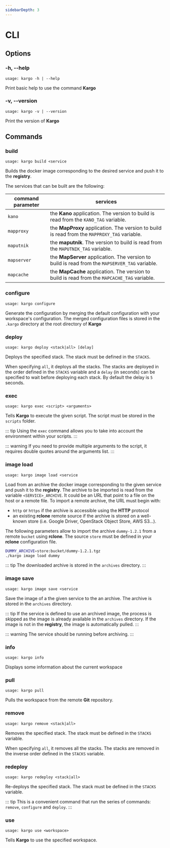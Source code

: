 ```yaml
---
sidebarDepth: 3
---
```


# CLI

## Options

### -h, --help

`usage: kargo -h | --help`

Print basic help to use the command **Kargo**

### -v, --version

`usage: kargo -v | --version`

Print the version of **Kargo**

## Commands

### build

`usage: kargo build <service`

Builds the docker image corresponding to the desired service and push it to the **registry**. 

The services that can be built are the following:

| command parameter | services |
| --- | --- |
| `kano` | the **Kano** application. The version to build is read from the `KANO_TAG` variable. |
| `mapproxy` | the **MapProxy** application. The version to build is read from the `MAPPROXY_TAG` variable. |
| `maputnik` | the **maputnik**. The version to build is read from the `MAPUTNIK_TAG` variable. |
| `mapserver` | the **MapServer** application. The version to build is read from the `MAPSERVER_TAG` variable. |
| `mapcache` | the **MapCache** application. The version to build is read from the `MAPCACHE_TAG` variable. |

### configure

`usage: kargo configure`

Generate the configuration by merging the default configuration with your workspace's configuration. The merged configuration files is stored in the `.kargo` directory at the root directory of **Kargo**

### deploy

`usage: kargo deploy <stack|all> [delay]`

Deploys the specified stack. The stack must be defined in the `STACKS`.

When specifying `all`, it deploys all the stacks. The stacks are deployed in the order defined in the `STACKS` variable and a `delay` (in seconds) can be specified to wait before deploying each stack. By default the delay is `5` seconds.

### exec

`usage: kargo exec <script> <arguments>`

Tells **Kargo** to execute the given script. The script must be stored in the `scripts` folder. 

::: tip
Using the `exec` command allows you to take into account the environment within your scripts.
:::

::: warning
If you need to provide multiple arguments to the script, it requires double quotes around the arguments list.
:::

### image load

`usage: kargo image load <service`

Load from an archive the docker image corresponding to the given service and push it to the **registry**. The archive to be imported is read from the variable `<SERVICE>_ARCHIVE`. It could be an URL that point to a file on the host or a remote file. To import a remote archive, the URL must begin with:
* `http` or `https` if the archive is accessible using the **HTTP** protocol 
* an existing **rclone** remote source if the archive is stored on a well-known store (i.e. Google Driver, OpenStack Object Store, AWS S3...).

The following parameters allow to import the archive `dummy-1.2.1` from a remote `bucket` using **rclone**. The source `store` must be defined in your **rclone** configuration file.

```bash
DUMMY_ARCHIVE=store:bucket/dummy-1.2.1.tgz
./kargo image load dummy
```

::: tip
The downloaded archive is stored in the `archives` directory.
:::

### image save

`usage: kargo image save <service`

Save the image of a the given service to the an archive. The archive is stored in the `archives` directory. 

::: tip
If the service is defined to use an archived image, the process is skipped as the image is already available in the `archives` directory.
If the image is not in the **registry**, the image is automatically pulled.
:::

::: warning
The service should be running before archiving.
:::

### info

`usage: kargo info`

Displays some information about the current workspace

### pull

`usage: kargo pull`

Pulls the workspace from the remote **Git** repository.

### remove

`usage: kargo remove <stack|all>`

Removes the specified stack. The stack must be defined in the `STACKS` variable.

When specifying `all`, it removes all the stacks. The stacks are removed in the inverse order defined in the `STACKS` variable.

### redeploy

`usage: kargo redeploy <stack|all>`

Re-deploys the specified stack. The stack must be defined in the `STACKS` variable.

::: tip
This is a convenient command that run the series of commands: `remove`, `configure` and `deploy`.
:::

### use

`usage: kargo use <workspace>`

Tells **Kargo** to use the specified workspace.

